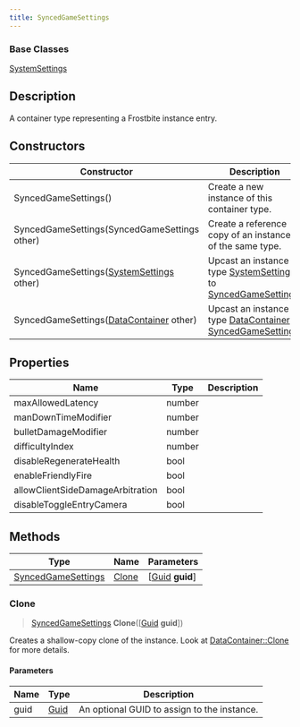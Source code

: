 ```yaml
---
title: SyncedGameSettings
---
```

### Base Classes

[SystemSettings](/vext/ref/fb/systemsettings/)

## Description

A container type representing a Frostbite instance entry.

## Constructors

| Constructor                                                                   | Description                                                                                                                 |
| ----------------------------------------------------------------------------- | --------------------------------------------------------------------------------------------------------------------------- |
| SyncedGameSettings()                                                          | Create a new instance of this container type.                                                                               |
| SyncedGameSettings(SyncedGameSettings other)                                  | Create a reference copy of an instance of the same type.                                                                    |
| SyncedGameSettings([SystemSettings](/vext/ref/fb/systemsettings/) other)                    | Upcast an instance of type [SystemSettings](/vext/ref/fb/systemsettings/) to [SyncedGameSettings](/vext/ref/fb/syncedgamesettings/).                    |
| SyncedGameSettings([DataContainer](/vext/ref/shared/class/datacontainer) other) | Upcast an instance of type [DataContainer](/vext/ref/shared/class/datacontainer) to [SyncedGameSettings](/vext/ref/fb/syncedgamesettings/). |

## Properties

| Name                             | Type   | Description |
| -------------------------------- | ------ | ----------- |
| maxAllowedLatency                | number |             |
| manDownTimeModifier              | number |             |
| bulletDamageModifier             | number |             |
| difficultyIndex                  | number |             |
| disableRegenerateHealth          | bool   |             |
| enableFriendlyFire               | bool   |             |
| allowClientSideDamageArbitration | bool   |             |
| disableToggleEntryCamera         | bool   |             |

## Methods

| Type                                     | Name            | Parameters                                     |
| ---------------------------------------- | --------------- | ---------------------------------------------- |
| [SyncedGameSettings](/vext/ref/fb/syncedgamesettings/) | [Clone](#clone) | \[[Guid](/vext/ref/shared/class/guid) **guid**\] |

### Clone

> [SyncedGameSettings](/vext/ref/fb/syncedgamesettings/) **Clone**(\[[Guid](/vext/ref/shared/class/guid) **guid**\])

Creates a shallow-copy clone of the instance. Look at [DataContainer::Clone](/vext/ref/shared/class/datacontainer#clone) for more details.

#### Parameters

| Name | Type         | Description                                 |
| ---- | ------------ | ------------------------------------------- |
| guid | [Guid](/vext/ref/shared/class/guid/) | An optional GUID to assign to the instance. |
